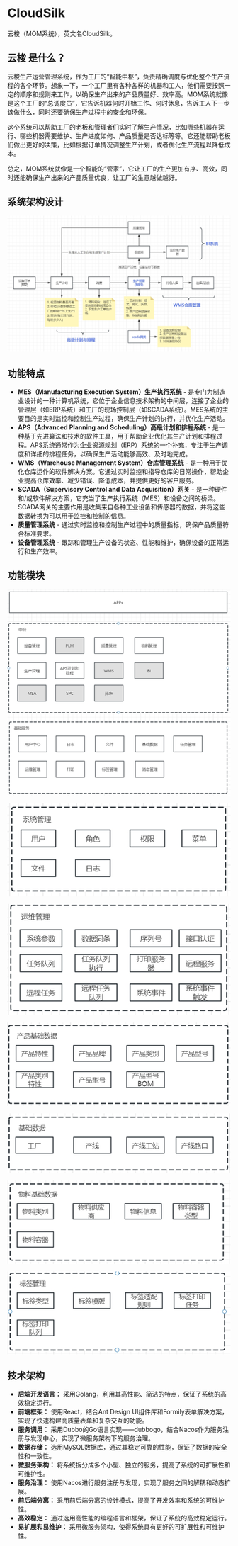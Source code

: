 # CloudSilk
云梭（MOM系统），英文名CloudSilk。

## 云梭 是什么？

云梭生产运营管理系统，作为工厂的“智能中枢”，负责精确调度与优化整个生产流程的各个环节。想象一下，一个工厂里有各种各样的机器和工人，他们需要按照一定的顺序和规则来工作，以确保生产出来的产品质量好、效率高。MOM系统就像是这个工厂的“总调度员”，它告诉机器何时开始工作、何时休息，告诉工人下一步该做什么，同时还要确保生产过程中的安全和环保。

这个系统可以帮助工厂的老板和管理者们实时了解生产情况，比如哪些机器在运行、哪些机器需要维护、生产进度如何、产品质量是否达标等等。它还能帮助老板们做出更好的决策，比如根据订单情况调整生产计划，或者优化生产流程以降低成本。

总之，MOM系统就像是一个智能的“管家”，它让工厂的生产更加有序、高效，同时还能确保生产出来的产品质量优良，让工厂的生意越做越好。

## 系统架构设计

![](./images/mom-design.png)

## 功能特点

- **MES（Manufacturing Execution System）生产执行系统** - 是专门为制造业设计的一种计算机系统，它位于企业信息技术架构的中间层，连接了企业的管理层（如ERP系统）和工厂的现场控制层（如SCADA系统）。MES系统的主要目的是实时监控和控制生产过程，确保生产计划的执行，并优化生产活动。
- **APS（Advanced Planning and Scheduling）高级计划和排程系统** - 是一种基于先进算法和技术的软件工具，用于帮助企业优化其生产计划和排程过程。APS系统通常作为企业资源规划（ERP）系统的一个补充，专注于生产调度和详细的排程任务，以确保生产活动能够高效、及时地完成。
- **WMS（Warehouse Management System）仓库管理系统** - 是一种用于优化仓库运作的软件解决方案。它通过实时监控和指导仓库的日常操作，帮助企业提高仓库效率、减少错误、降低成本，并提供更好的客户服务。
- **SCADA（Supervisory Control and Data Acquisition）网关** - 是一种硬件和/或软件解决方案，它充当了生产执行系统（MES）和设备之间的桥梁。SCADA网关的主要作用是收集来自各种工业设备和传感器的数据，并将这些数据转换为可以用于监控和控制的信息。
- **质量管理系统** - 通过实时监控和控制生产过程中的质量指标，确保产品质量符合标准要求。
- **设备管理系统** - 跟踪和管理生产设备的状态、性能和维护，确保设备的正常运行和生产效率。

## 功能模块

![](/images/mom-function1.png)

![](/images/mom-function2.png)

![](/images/mom-function3.png)

![](/images/mom-function4.png)

![](/images/mom-function5.png)

![](/images/mom-function6.png)

![](/images/mom-function7.png)

## 技术架构

- **后端开发语言：** 采用Golang，利用其高性能、简洁的特点，保证了系统的高效稳定运行。
- **前端框架：** 使用React，结合Ant Design UI组件库和Formily表单解决方案，实现了快速构建高质量表单和复杂交互的功能。
- **服务调用：** 采用Dubbo的Go语言实现——dubbogo，结合Nacos作为服务注册与发现中心，实现了微服务架构下的服务治理。
- **数据存储：** 选用MySQL数据库，通过其稳定可靠的性能，保证了数据的安全性和一致性。
- **微服务架构：** 将系统拆分成多个小型、独立的服务，提高了系统的可扩展性和可维护性。
- **服务治理：** 使用Nacos进行服务注册与发现，实现了服务之间的解耦和动态扩展。
- **前后端分离：** 采用前后端分离的设计模式，提高了开发效率和系统的可维护性。
- **高效稳定：** 通过选用高性能的编程语言和框架，保证了系统的高效稳定运行。
- **易扩展和易维护：** 采用微服务架构，使得系统具有更好的可扩展性和可维护性。
